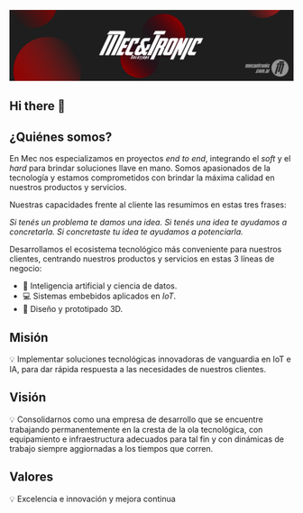 ![](https://github.com/githubmec/.github/blob/main/profile/mec_banner.png)

## Hi there 👋

## ¿Quiénes somos?

En Mec nos especializamos en proyectos *end to end*, integrando el *soft* y el *hard* para brindar soluciones llave en mano. Somos apasionados de la tecnología y estamos comprometidos con brindar la máxima calidad en nuestros productos y servicios.

Nuestras capacidades frente al cliente las resumimos en estas tres frases:

*Si tenés un problema te damos una idea.*
*Si tenés una idea te ayudamos a concretarla.*
*Si concretaste tu idea te ayudamos a potenciarla.*


Desarrollamos el ecosistema tecnológico más conveniente para nuestros clientes, centrando nuestros productos y servicios en estas 3 líneas de negocio:

- 🤖 Inteligencia artificial y ciencia de datos.
- 💻 Sistemas embebidos aplicados en *IoT*.
- 🦾 Diseño y prototipado 3D.


## Misión
💡 Implementar soluciones tecnológicas innovadoras de vanguardia en IoT e IA, para dar rápida respuesta a las necesidades de nuestros clientes.


## Visión
💡 Consolidarnos como una empresa de desarrollo que se encuentre trabajando permanentemente en la cresta de la ola tecnológica, con equipamiento e infraestructura adecuados para tal fin y con dinámicas de trabajo siempre aggiornadas a los tiempos que corren.


## Valores
💡 Excelencia e innovación y mejora continua


<!--

**Here are some ideas to get you started:**

🙋‍♀️ A short introduction - what is your organization all about?
🌈 Contribution guidelines - how can the community get involved?
👩‍💻 Useful resources - where can the community find your docs? Is there anything else the community should know?
🍿 Fun facts - what does your team eat for breakfast?
🧙 Remember, you can do mighty things with the power of [Markdown](https://docs.github.com/github/writing-on-github/getting-started-with-writing-and-formatting-on-github/basic-writing-and-formatting-syntax)
-->
